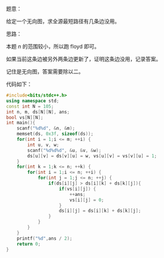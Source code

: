 题意：

给定一个无向图，求全源最短路径有几条边没用。

思路：

本题 $n$ 的范围较小，所以跑 floyd 即可。

如果当前这条边被另外两条边更新了，证明这条边没用，记录答案。

记住是无向图，答案需要除以二。

代码如下：
```cpp
#include<bits/stdc++.h>
using namespace std;
const int N = 105;
int n, m, ds[N][N], ans;
bool vs[N][N];
int main(){
	scanf("%d%d", &n, &m);
	memset(ds, 0x3f, sizeof(ds));
	for(int i = 1;i <= m; ++i) {
		int u, v, w;
		scanf("%d%d%d", &u, &v, &w);
		ds[u][v] = ds[v][u] = w, vs[u][v] = vs[v][u] = 1;
	}
	for(int k = 1;k <= n; ++k) {
		for(int i = 1;i <= n; ++i) {
			for(int j = 1;j <= n; ++j) {
				if(ds[i][j] > ds[i][k] + ds[k][j]){
		    		if(vs[i][j]) {
		     			++ans;
		    		    vs[i][j] = 0;
		     		}
		      		ds[i][j] = ds[i][k] + ds[k][j];
	     		}
			}	
		}
	}
	printf("%d",ans / 2);
	return 0;
}

```
